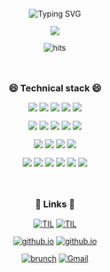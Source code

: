 
<div align=center>

![Typing SVG](https://readme-typing-svg.herokuapp.com?lines=Munju's+learning+challenge+😝)

</div>

<div align=center>
<a href="https://github.com/devxb/gitanimals">
  <img src="https://render.gitanimals.org/farms/annmunju"/>
</a>
</div>

<div align=center>

![hits](https://myhits.vercel.app/api/hit/https%3A%2F%2Fgithub.com%2Fannmunju?color=green&label=hits&size=medium)
 
</div>

<br>

<div align=center>
   
### 😄 Technical stack 😄

![](https://img.shields.io/badge/Python-3776AB?style=flat-square&logo=Python&logoColor=white)
<img src="https://img.shields.io/badge/Django-092E20?style=flat-square&logo=Django&logoColor=white"/></a>
<img src="https://img.shields.io/badge/Mysql-E6B91E?style=flat-square&logo=MySql&logoColor=white"/></a>
<img src="https://img.shields.io/badge/Pandas-150458?style=flat-square&logo=Pandas&logoColor=white"/></a>
<img src="https://img.shields.io/badge/Numpy-013243?style=flat-square&logo=Numpy&logoColor=white"/></a>
<!-- 데이터 엔지니어 관련 기술 스택 -->
<img src="https://img.shields.io/badge/Airflow-017CEE?style=flat-square&logo=Apache%20Airflow&logoColor=white"/></a>
<img src="https://img.shields.io/badge/Spark-E25A1C?style=flat-square&logo=Apache%20Spark&logoColor=white"/></a>
<img src="https://img.shields.io/badge/Hadoop-66CCFF?style=flat-square&logo=Apache%20Hadoop&logoColor=white"/></a>
<img src="https://img.shields.io/badge/Redshift-8C1C26?style=flat-square&logo=Amazon%20Redshift&logoColor=white"/></a>
<img src="https://img.shields.io/badge/Kafka-231F20?style=flat-square&logo=Apache%20Kafka&logoColor=white"/></a>
<!-- 데이터베이스 관련 기술 스택 -->
<img src="https://img.shields.io/badge/PostgreSQL-336791?style=flat-square&logo=PostgreSQL&logoColor=white"/></a>
<img src="https://img.shields.io/badge/DynamoDB-4053D6?style=flat-square&logo=Amazon%20DynamoDB&logoColor=white"/></a>
<img src="https://img.shields.io/badge/Redis-DC382D?style=flat-square&logo=Redis&logoColor=white"/></a>
<img src="https://img.shields.io/badge/SQLite-003B57?style=flat-square&logo=SQLite&logoColor=white"/></a>
<!-- AWS 관련 기술 -->
<img src="https://img.shields.io/badge/AWS-232F3E?style=flat-square&logo=Amazon%20AWS&logoColor=white"/></a>
<img src="https://img.shields.io/badge/EC2-FF9900?style=flat-square&logo=Amazon%20EC2&logoColor=white"/></a>
<img src="https://img.shields.io/badge/S3-569A31?style=flat-square&logo=Amazon%20S3&logoColor=white"/></a>
<img src="https://img.shields.io/badge/Lambda-FF9900?style=flat-square&logo=AWS%20Lambda&logoColor=white"/></a>
<img src="https://img.shields.io/badge/RDS-527FFF?style=flat-square&logo=Amazon%20RDS&logoColor=white"/></a>
<img src="https://img.shields.io/badge/CloudWatch-FF4F8B?style=flat-square&logo=Amazon%20CloudWatch&logoColor=white"/></a>

</div>

<br>

<div align=center>

### 🌱 Links 🌱

[![TIL](https://img.shields.io/badge/TIL:2024-Here-green?style=for-the-badge)](https://github.com/annmunju/annmunju/tree/main/TIL/2024)
[![TIL](https://img.shields.io/badge/TIL:2025-Here-pink?style=for-the-badge)](https://github.com/annmunju/annmunju/tree/main/TIL/2025)

[![github.io](https://img.shields.io/badge/Github_blog-Here-blue?style=for-the-badge)](https://annmunju.github.io)
[![github.io](https://img.shields.io/badge/Tistory_Blog-Here-skyblue?style=for-the-badge)](https://mungdo-log.tistory.com)

[![brunch](https://img.shields.io/badge/Brunch-Here-yellow?style=for-the-badge)](https://brunch.co.kr/@annmunju)
[![Gmail](https://img.shields.io/badge/Gmail-Here-red?style=for-the-badge)](mailto:ahnmunju@gmail.com)

</div>
